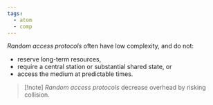 ```yaml
---
tags:
  - atom
  - comp
---
```

*Random access protocols* often have low complexity, and do not:
- reserve long-term resources,
- require a central station or substantial shared state, or
- access the medium at predictable times.

> [!note] *Random access protocols* decrease overhead by risking collision.